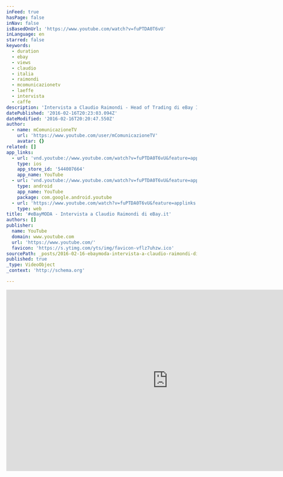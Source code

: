 ```yaml
---
inFeed: true
hasPage: false
inNav: false
isBasedOnUrl: 'https://www.youtube.com/watch?v=fuPTDA0T6vU'
inLanguage: en
starred: false
keywords:
  - duration
  - ebay
  - views
  - claudio
  - italia
  - raimondi
  - mcomunicazionetv
  - laeffe
  - intervista
  - caffe
description: 'Intervista a Claudio Raimondi - Head of Trading di eBay Italia, Francia e Spagna che ci parla della nuova iniziativa eBayMODA, volta a proporre un vero e proprio iInspired Shopping e presentata con un evento esclusivo a Milano. www.mediacomunicazione.com'
datePublished: '2016-02-16T20:23:03.094Z'
dateModified: '2016-02-16T20:20:47.550Z'
author:
  - name: mComunicazioneTV
    url: 'https://www.youtube.com/user/mComunicazioneTV'
    avatar: {}
related: []
app_links:
  - url: 'vnd.youtube://www.youtube.com/watch?v=fuPTDA0T6vU&feature=applinks'
    type: ios
    app_store_id: '544007664'
    app_name: YouTube
  - url: 'vnd.youtube://www.youtube.com/watch?v=fuPTDA0T6vU&feature=applinks'
    type: android
    app_name: YouTube
    package: com.google.android.youtube
  - url: 'https://www.youtube.com/watch?v=fuPTDA0T6vU&feature=applinks'
    type: web
title: '#eBayMODA - Intervista a Claudio Raimondi di eBay.it'
authors: []
publisher:
  name: YouTube
  domain: www.youtube.com
  url: 'https://www.youtube.com/'
  favicon: 'https://s.ytimg.com/yts/img/favicon-vflz7uhzw.ico'
sourcePath: _posts/2016-02-16-ebaymoda-intervista-a-claudio-raimondi-di-ebayit.md
published: true
_type: VideoObject
_context: 'http://schema.org'

---
```

<iframe src="https://cdn.embedly.com/widgets/media.html?src=https%3A%2F%2Fwww.youtube.com%2Fembed%2FfuPTDA0T6vU%3Ffeature%3Doembed&amp;url=https%3A%2F%2Fwww.youtube.com%2Fwatch%3Fv%3DfuPTDA0T6vU&amp;image=https%3A%2F%2Fi.ytimg.com%2Fvi%2FfuPTDA0T6vU%2Fhqdefault.jpg&amp;key=b7d04c9b404c499eba89ee7072e1c4f7&amp;type=text%2Fhtml&amp;schema=youtube" width="854" height="480" scrolling="no" frameborder="0" allowfullscreen="allowfullscreen" style=""></iframe>